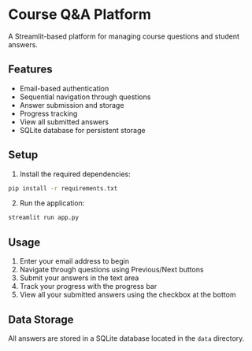 # Course Q&A Platform

A Streamlit-based platform for managing course questions and student answers.

## Features

- Email-based authentication
- Sequential navigation through questions
- Answer submission and storage
- Progress tracking
- View all submitted answers
- SQLite database for persistent storage

## Setup

1. Install the required dependencies:
```bash
pip install -r requirements.txt
```

2. Run the application:
```bash
streamlit run app.py
```

## Usage

1. Enter your email address to begin
2. Navigate through questions using Previous/Next buttons
3. Submit your answers in the text area
4. Track your progress with the progress bar
5. View all your submitted answers using the checkbox at the bottom

## Data Storage

All answers are stored in a SQLite database located in the `data` directory. 